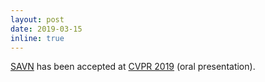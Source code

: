 ```yaml
---
layout: post
date: 2019-03-15
inline: true
---
```


[SAVN](https://prior.allenai.org/projects/savn) has been accepted at [CVPR 2019](http://cvpr2019.thecvf.com/) (oral presentation).
